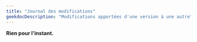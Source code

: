 ```yaml
---
title: "Journal des modifications"
geekdocDescription: "Modifications apportées d'une version à une autre"
---
```


**Rien pour l'instant.**
